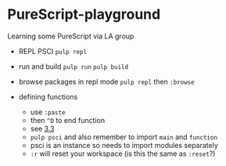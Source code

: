 # PureScript-playground
Learning some PureScript via LA group

- REPL PSCI  ```pulp repl```

- run and build ```pulp run``` ```pulp build```

- browse packages in repl mode ```pulp repl``` then ```:browse```

- defining functions 
  - use ```:paste```
  - then ```^D``` to end function
  - see [3.3](https://leanpub.com/purescript/read)
  - ```pulp psci``` and also remember to import ```main``` and ```function```
  - psci is an instance so needs to import modules separately
  - ```:r``` will reset your workspace (is this the same as ```:reset```?)


